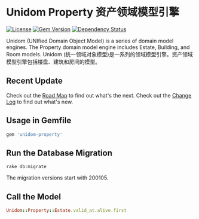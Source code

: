 # Unidom Property 资产领域模型引擎

[![License](https://img.shields.io/badge/license-MIT-green.svg)](http://opensource.org/licenses/MIT)
[![Gem Version](https://badge.fury.io/rb/unidom-property.svg)](https://badge.fury.io/rb/unidom-property)
[![Dependency Status](https://gemnasium.com/badges/github.com/topbitdu/unidom-property.svg)](https://gemnasium.com/github.com/topbitdu/unidom-property)

Unidom (UNIfied Domain Object Model) is a series of domain model engines. The Property domain model engine includes Estate, Building, and Room models.
Unidom (统一领域对象模型)是一系列的领域模型引擎。资产领域模型引擎包括楼盘、建筑和房间的模型。



## Recent Update

Check out the [Road Map](ROADMAP.md) to find out what's the next.
Check out the [Change Log](CHANGELOG.md) to find out what's new.



## Usage in Gemfile

```ruby
gem 'unidom-property'
```



## Run the Database Migration

```shell
rake db:migrate
```
The migration versions start with 200105.



## Call the Model

```ruby
Unidom::Property::Estate.valid_at.alive.first
```
